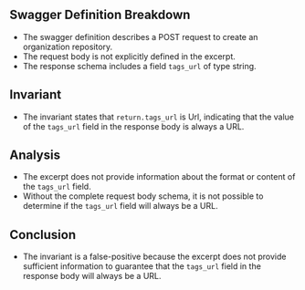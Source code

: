 ## Swagger Definition Breakdown
- The swagger definition describes a POST request to create an organization repository.
- The request body is not explicitly defined in the excerpt.
- The response schema includes a field `tags_url` of type string.

## Invariant
- The invariant states that `return.tags_url` is Url, indicating that the value of the `tags_url` field in the response body is always a URL.

## Analysis
- The excerpt does not provide information about the format or content of the `tags_url` field.
- Without the complete request body schema, it is not possible to determine if the `tags_url` field will always be a URL.

## Conclusion
- The invariant is a false-positive because the excerpt does not provide sufficient information to guarantee that the `tags_url` field in the response body will always be a URL.
